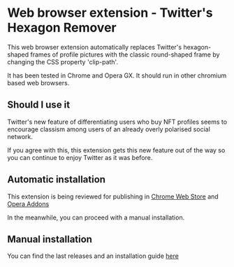 # Web browser extension - Twitter's Hexagon Remover
This web browser extension automatically replaces Twitter's hexagon-shaped frames of profile pictures with the classic round-shaped frame by changing the CSS property 'clip-path'.

It has been tested in Chrome and Opera GX. It should run in other chromium based web browsers.

## Should I use it
Twitter's new feature of differentiating users who buy NFT profiles seems to encourage classism among users of an already overly polarised social network.

If you agree with this, this extension gets this new feature out of the way so you can continue to enjoy Twitter as it was before.

## Automatic installation
This extension is being reviewed for publishing in [Chrome Web Store](https://chrome.google.com/webstore) and [Opera Addons](https://addons.opera.com)

In the meanwhile, you can proceed with a manual installation.

## Manual installation
You can find the last releases and an installation guide [here](https://github.com/Nachocss/TwitterHexagonRemover/releases)
